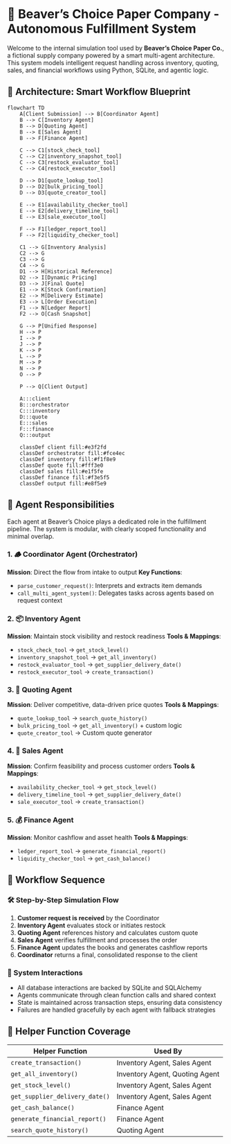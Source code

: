 # 🦫 Beaver’s Choice Paper Company - Autonomous Fulfillment System

Welcome to the internal simulation tool used by **Beaver’s Choice Paper Co.**, a fictional supply company powered by a smart multi-agent architecture. This system models intelligent request handling across inventory, quoting, sales, and financial workflows using Python, SQLite, and agentic logic.


## 📐 Architecture: Smart Workflow Blueprint

```mermaid
flowchart TD
    A[Client Submission] --> B[Coordinator Agent]
    B --> C[Inventory Agent]
    B --> D[Quoting Agent]
    B --> E[Sales Agent]
    B --> F[Finance Agent]
    
    C --> C1[stock_check_tool]
    C --> C2[inventory_snapshot_tool]
    C --> C3[restock_evaluator_tool]
    C --> C4[restock_executor_tool]
    
    D --> D1[quote_lookup_tool]
    D --> D2[bulk_pricing_tool]
    D --> D3[quote_creator_tool]
    
    E --> E1[availability_checker_tool]
    E --> E2[delivery_timeline_tool]
    E --> E3[sale_executor_tool]
    
    F --> F1[ledger_report_tool]
    F --> F2[liquidity_checker_tool]
    
    C1 --> G[Inventory Analysis]
    C2 --> G
    C3 --> G
    C4 --> G
    D1 --> H[Historical Reference]
    D2 --> I[Dynamic Pricing]
    D3 --> J[Final Quote]
    E1 --> K[Stock Confirmation]
    E2 --> M[Delivery Estimate]
    E3 --> L[Order Execution]
    F1 --> N[Ledger Report]
    F2 --> O[Cash Snapshot]
    
    G --> P[Unified Response]
    H --> P
    I --> P
    J --> P
    K --> P
    L --> P
    M --> P
    N --> P
    O --> P
    
    P --> Q[Client Output]
    
    A:::client
    B:::orchestrator
    C:::inventory
    D:::quote
    E:::sales
    F:::finance
    Q:::output
    
    classDef client fill:#e3f2fd
    classDef orchestrator fill:#fce4ec
    classDef inventory fill:#f1f8e9
    classDef quote fill:#fff3e0
    classDef sales fill:#e1f5fe
    classDef finance fill:#f3e5f5
    classDef output fill:#e8f5e9
```


## 🧠 Agent Responsibilities

Each agent at Beaver’s Choice plays a dedicated role in the fulfillment pipeline. The system is modular, with clearly scoped functionality and minimal overlap.


### 1. 🪵 Coordinator Agent (Orchestrator)

**Mission**: Direct the flow from intake to output
**Key Functions**:

* `parse_customer_request()`: Interprets and extracts item demands
* `call_multi_agent_system()`: Delegates tasks across agents based on request context


### 2. 📦 Inventory Agent

**Mission**: Maintain stock visibility and restock readiness
**Tools & Mappings**:

* `stock_check_tool` → `get_stock_level()`
* `inventory_snapshot_tool` → `get_all_inventory()`
* `restock_evaluator_tool` → `get_supplier_delivery_date()`
* `restock_executor_tool` → `create_transaction()`


### 3. 🧾 Quoting Agent

**Mission**: Deliver competitive, data-driven price quotes
**Tools & Mappings**:

* `quote_lookup_tool` → `search_quote_history()`
* `bulk_pricing_tool` → `get_all_inventory()` + custom logic
* `quote_creator_tool` → Custom quote generator



### 4. 🛒 Sales Agent

**Mission**: Confirm feasibility and process customer orders
**Tools & Mappings**:

* `availability_checker_tool` → `get_stock_level()`
* `delivery_timeline_tool` → `get_supplier_delivery_date()`
* `sale_executor_tool` → `create_transaction()`



### 5. 💰 Finance Agent

**Mission**: Monitor cashflow and asset health
**Tools & Mappings**:

* `ledger_report_tool` → `generate_financial_report()`
* `liquidity_checker_tool` → `get_cash_balance()`



## 🔄 Workflow Sequence

### 🛠 Step-by-Step Simulation Flow

1. **Customer request is received** by the Coordinator
2. **Inventory Agent** evaluates stock or initiates restock
3. **Quoting Agent** references history and calculates custom quote
4. **Sales Agent** verifies fulfillment and processes the order
5. **Finance Agent** updates the books and generates cashflow reports
6. **Coordinator** returns a final, consolidated response to the client



### 🔌 System Interactions

* All database interactions are backed by SQLite and SQLAlchemy
* Agents communicate through clean function calls and shared context
* State is maintained across transaction steps, ensuring data consistency
* Failures are handled gracefully by each agent with fallback strategies



## 🧰 Helper Function Coverage

| Helper Function                | Used By                        |
| ------------------------------ | ------------------------------ |
| `create_transaction()`         | Inventory Agent, Sales Agent   |
| `get_all_inventory()`          | Inventory Agent, Quoting Agent |
| `get_stock_level()`            | Inventory Agent, Sales Agent   |
| `get_supplier_delivery_date()` | Inventory Agent, Sales Agent   |
| `get_cash_balance()`           | Finance Agent                  |
| `generate_financial_report()`  | Finance Agent                  |
| `search_quote_history()`       | Quoting Agent                  |

